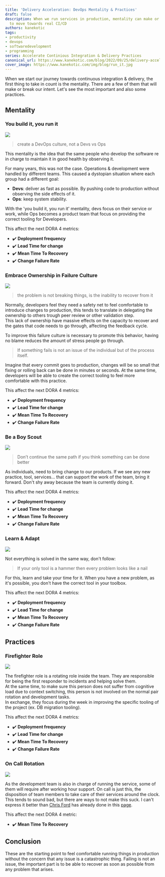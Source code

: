 ```yaml
---
title: 'Delivery Acceleration: DevOps Mentality & Practices'
draft: false
description: When we run services in production, mentality can make or break our intent
  to move towards real CI/CD
authors: kanekotic
tags:
- productivity
- devops
- softwaredevelopment
- programming
series: Accelerate Continious Integration & Delivery Practices
canonical_url: https://www.kanekotic.com/blog/2022/09/25/delivery-acceleration-devops-attitudes
cover_image: https://www.kanekotic.com/img/blog/run_it.jpg
---
```


When we start our journey towards continuous integration & delivery, the first thing to take in count is the mentality. There are a few of them that will make or break our intent. Let's see the most important and also some practices.

## Mentality

### You build it, you run it

![](https://www.kanekotic.com/img/blog/run_it.jpg)

> create a DevOps culture, not a Devs vs Ops

This mentality is the idea that the same people who develop the software re in charge to maintain it in good health by observing it.

For many years, this was not the case. Operations & development were handled by different teams. This caused a dystopian situation where each group had a different goal:

* **Devs**: deliver as fast as possible. By pushing code to production without observing the side effects of it.
* **Ops**: keep system stability.

With the 'you build it, you run it' mentality, devs focus on their service or work, while Ops becomes a product team that focus on providing the correct tooling for Developers.

This affect the next DORA 4 metrics:

* ✔️ **Deployment frequency**
* ✔️ **Lead Time for change**
* ✔️ **Mean Time To Recovery**
* ✔️ **Change Failure Rate**

### Embrace Ownership in Failure Culture

![](https://www.kanekotic.com/img/blog/1_w7sfzhdxzldtdwt7wfiabg.png)

> the problem is not breaking things, is the inability to recover from it

Normally, developers feel they need a safety net to feel comfortable to introduce changes to production, this tends to translate in delegating the ownership to others trough peer review or other validation step.  
This lack of ownership have massive effects on the capacity to recover and the gates that code needs to go through, affecting the feedback cycle.

To improve this failure culture is necessary to promote this behavior, having no blame reduces the amount of stress people go through. 

> If something fails is not an issue of the individual but of the process itself.

Imagine that every commit goes to production, changes will be so small that fixing or rolling back can be done in minutes or seconds. At the same time, developers will be able to create the correct tooling to feel more comfortable with this practice.

This affect the next DORA 4 metrics:

* ✔️ **Deployment frequency**
* ✔️ **Lead Time for change**
* ✔️ **Mean Time To Recovery**
* ✔️ **Change Failure Rate**

### Be a Boy Scout

![](https://www.kanekotic.com/img/blog/scout.jpeg)

> Don’t continue the same path if you think something can be done better

As individuals, need to bring change to our products. If we see any new practice, tool, services… that can support the work of the team, bring it forward. Don't shy away because the team is currently doing it.

This affect the next DORA 4 metrics:

* ✔️ **Deployment frequency**
* ✔️ **Lead Time for change**
* ✔️ **Mean Time To Recovery**
* ✔️ **Change Failure Rate**

### Learn & Adapt

![](https://www.kanekotic.com/img/blog/learn-64058_960_720-3730821950.jpeg)

Not everything is solved in the same way, don't follow:

> If your only tool is a hammer then every problem looks like a nail

For this, learn and take your time for it. When you have a new problem, as it's possible, you don't have the correct tool in your toolbox. 

This affect the next DORA 4 metrics:

* ✔️ **Deployment frequency**
* ✔️ **Lead Time for change**
* ✔️ **Mean Time To Recovery**
* ✔️ **Change Failure Rate**

## Practices

### Firefighter Role

![](https://www.kanekotic.com/img/blog/firefighter.jpeg)

The firefighter role is a rotating role inside the team. They are responsible for being the first responder to incidents and helping solve them.  
At the same time, to make sure this person does not suffer from cognitive load due to context switching, this person is not involved on the normal pair rotation and development tasks.  
In exchange, they focus during the week in improving the specific tooling of the project (ex. DB migration tooling).

This affect the next DORA 4 metrics:

* ✔️ **Deployment frequency**
* ✔️ **Lead Time for change**
* ✔️ **Mean Time To Recovery**
* ✔️ **Change Failure Rate**

### On Call Rotation

![](https://www.kanekotic.com/img/blog/on-call.jpeg)

As the development team is also in charge of running the service, some of them will require after working hour support. On call is just this, the disposition of team members to take care of their services around the clock.  
This tends to sound bad, but there are ways to not make this suck. I can't express it better than [Chris Ford](https://twitter.com/ctford) has already done in this [page](https://ctford.github.io/oncall-charter/).

This affect the next DORA 4 metric:

* ✔️ **Mean Time To Recovery**

## Conclusion

These are the starting point to feel comfortable running things in production without the concern that any issue is a catastrophic thing. Failing is not an issue, the important part is to be able to recover as soon as possible from any problem that arises.